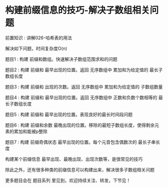 # 构建前缀信息的技巧-解决子数组相关问题

前置知识 : 讲解026\-哈希表的用法

解决如下问题，时间复杂度O\(n\)

题目1 : 构建 前缀和数组。快速解决子数组范围求和的问题

题目2 : 构建 前缀和 最早出现的位置。返回 无序数组中 累加和为给定值的 最长子数组长度

题目3 : 构建 前缀和 出现的次数。返回 无序数组中 累加和为给定值的 子数组数量

题目4 : 构建 前缀和 最早出现的位置。返回 无序数组中 正数和负数个数相等的 最长子数组长度

题目5 : 构建 前缀和 最早出现的位置。表现良好的最长时间段问题

题目6 : 构建 前缀和余数 最晚出现的位置。移除的最短子数组长度，使得剩余元素的累加和能被p整除

题目7 : 构建 前缀奇偶状态 最早出现的位置。每个元音包含偶数次的 最长子串长度

构建某个前缀信息 最早出现、最晚出现、出现次数等，是很常见的技巧

除此之外，还有很多种类的前缀信息可以构建出来，解决很多子数组相关问题

更多题目会在 题目系列 里见到，欢迎持续关注、转发，下节见！

